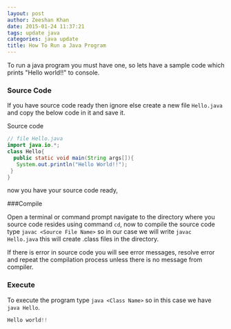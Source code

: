 ```yaml
---
layout: post
author: Zeeshan Khan
date: 2015-01-24 11:37:21
tags: update java
categories: java update
title: How To Run a Java Program
---
```


To run a java program you must have one, so lets have a sample code which prints "Hello world!!" to console.

### Source Code

If you have source code ready then ignore else create a new file `Hello.java` and copy the below code in it and save it.

Source code

```java
// file Hello.java
import java.io.*;
class Hello{
  public static void main(String args[]){
   System.out.println("Hello World!!");
 }
}
```

now you have your source code ready,

###Compile

Open a terminal or command prompt navigate to the directory where you source code resides using command `cd`, now to compile the source code type `javac <Source File Name>` so in our case we will write `javac Hello.java` this will create .class files in the directory.

If there is error in source code you will see error messages, resolve error and repeat the compilation process unless there is no message from compiler.

### Execute

 To execute the program type `java <Class Name>` so in this case we have `java Hello`.

```java
Hello world!!
```
